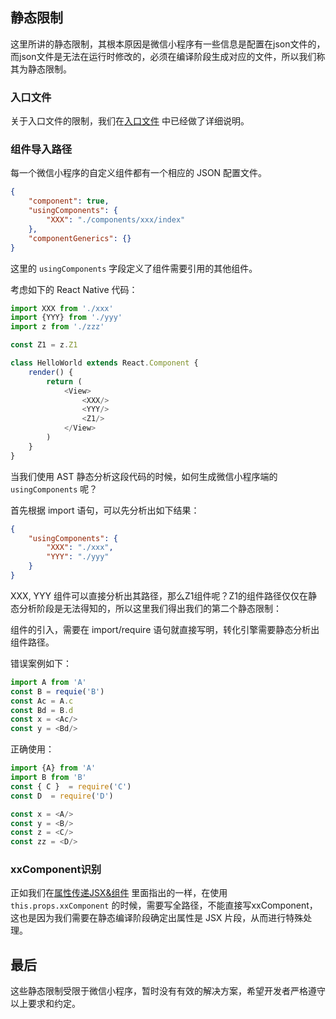 ## 静态限制
这里所讲的静态限制，其根本原因是微信小程序有一些信息是配置在json文件的，而json文件是无法在运行时修改的，必须在编译阶段生成对应的文件，所以我们称其为静态限制。 

### 入口文件

关于入口文件的限制，我们在[入口文件](./入口文件.md) 中已经做了详细说明。 

### 组件导入路径

每一个微信小程序的自定义组件都有一个相应的 JSON 配置文件。

```json
{
	"component": true,
	"usingComponents": {
		"XXX": "./components/xxx/index"
	},
	"componentGenerics": {}
}
```
这里的 `usingComponents` 字段定义了组件需要引用的其他组件。 

考虑如下的 React Native 代码：

```javascript
import XXX from './xxx'
import {YYY} from './yyy'
import z from './zzz'

const Z1 = z.Z1

class HelloWorld extends React.Component {
    render() {
        return (
            <View>
                <XXX/>
                <YYY/>
                <Z1/>
            </View>
        )  
    }
}
```
当我们使用 AST 静态分析这段代码的时候，如何生成微信小程序端的 `usingComponents` 呢？

首先根据 import 语句，可以先分析出如下结果： 

```json
{
    "usingComponents": {
		"XXX": "./xxx",
		"YYY": "./yyy"
	}
}
```
XXX, YYY 组件可以直接分析出其路径，那么Z1组件呢？Z1的组件路径仅仅在静态分析阶段是无法得知的，所以这里我们得出我们的第二个静态限制：

组件的引入，需要在 import/require 语句就直接写明，转化引擎需要静态分析出组件路径。 

错误案例如下：

```javascript
import A from 'A'
const B = requie('B')
const Ac = A.c
const Bd = B.d
const x = <Ac/>
const y = <Bd/>
```

正确使用：
```javascript
import {A} from 'A'
import B from 'B'
const { C }  = require('C')
const D  = require('D')

const x = <A/>
const y = <B/>
const z = <C/>
const zz = <D/>
```

### xxComponent识别

正如我们在[属性传递JSX&组件](./属性传递JSX&组件.md) 里面指出的一样，在使用 `this.props.xxComponent` 的时候，需要写全路径，不能直接写xxComponent，这也是因为我们需要在静态编译阶段确定出属性是 JSX 片段，从而进行特殊处理。 

## 最后

这些静态限制受限于微信小程序，暂时没有有效的解决方案，希望开发者严格遵守以上要求和约定。